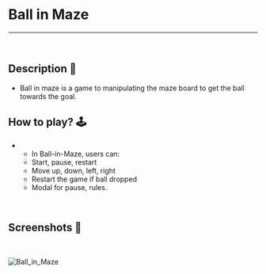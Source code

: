  # Ball in Maze 

---

<br>

## **Description 📃**

- Ball in maze is a game to manipulating the maze board to get the ball towards the goal.

## **How to play? 🕹️**

- - In Ball-in-Maze, users can:
   - Start, pause, restart
   -  Move up, down, left, right
   - Restart the game if ball dropped
   - Modal for pause, rules.

<br>

## **Screenshots 📸**

<br>

![Ball_in_Maze](https://github.com/Nayanika1402/GameZone/assets/132455412/62518a0e-9dc1-4014-8231-6d118006d27c)


<br>

